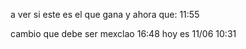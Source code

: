 a ver si este es el que gana
y ahora que: 11:55 


cambio que debe ser mexclao 16:48
hoy es 11/06 10:31